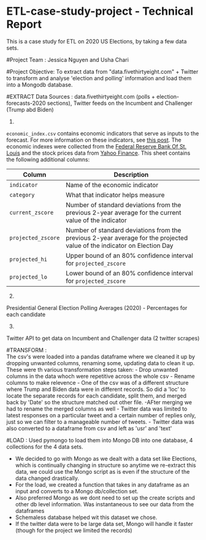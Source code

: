 # ETL-case-study-project - Technical Report
This is a case study for ETL on 2020 US Elections, by taking a few data sets.


#Project Team :
Jessica Nguyen and Usha Chari


#Project Objective:
To extract data from "data.fivethirtyeight.com" + Twitter to transform and analyse 'election and polling' information and load them into a Mongodb database.



#EXTRACT 
Data Sources :
data.fivethirtyeight.com (polls + election-forecasts-2020 sections), 
Twitter feeds on the Incumbent and Challenger (Trump abd Biden)

1.
`economic_index.csv` contains economic indicators that serve as inputs to the forecast. For more information on these indicators, see [this post](https://fivethirtyeight.com/features/measuring-the-effect-of-the-economy-on-elections/). The economic indexes were collected from the [Federal Reserve Bank Of St. Louis]( https://fred.stlouisfed.org/series/DSPIC96) and the stock prices data from [Yahoo Finance](https://finance.yahoo.com/). This sheet contains the following additional columns:

Column | Description
-------|------------
`indicator` | Name of the economic indicator
`category` | What that indicator helps measure
`current_zscore` | Number of standard deviations from the previous 2-year average for the current value of the indicator
`projected_zscore` | Number of standard deviations from the previous 2-year average for the projected value of the indicator on Election Day
`projected_hi` | Upper bound of an 80% confidence interval for `projected_zscore`
`projected_lo` | Lower bound of an 80% confidence interval for `projected_zscore`

2.
Presidential General Election Polling Averages
(2020) - Percentages for each candidate

3.
Twitter API to get data on Incumbent and Challenger data (2 twitter scrapes)



#TRANSFORM :  
The csv's were loaded into a pandas dataframe where we cleaned it up by dropping unwanted columns, renaming some, updating data to clean it up.  These were th various transformation steps taken:
    - Drop unwanted columns in the data whoch were repetitive across the whole csv
    - Rename columns to make relevence
    - One of the csv was of a different structure where Trump and Biden data were in different records.  So did a 'loc' to locate the separate records for each candidate, split them, and merged back by 'Date' so the structure matched out other file.
    -AFter merging we had to rename the merged columns as well
    - Twitter data was limited to latest responses on a particular tweet and a certain number of replies only, just so we can filter to a manageable number of tweets.
    - Twitter data was also converted to a dataframe from csv and left as 'usr' and 'text' 




#LOAD : Used pymongo to load them into Mongo DB into one database, 4 collections for the 4 data sets.
- We decided to go with Mongo as we dealt with a data set like Elections, which is continually changing in structure so anytime we re-extract this data, we could use the Mongo script as is even if the structure of the data changed drastically. 
- For the load, we created a function that takes in any dataframe as an input and converts to a Mongo db/collection set.
- Also preferred Mongo as we dont need to set up the create scripts and other db level information.  Was instantaneous to see our data from the dataframes
- Schemaless database helped wit this dataset we chose.
- If the twitter data were to be large data set, Mongo will handle it faster (though for the project we limited the records)

